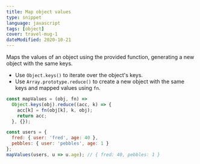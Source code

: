 ```yaml
---
title: Map object values
type: snippet
language: javascript
tags: [object]
cover: travel-mug-1
dateModified: 2020-10-21
---
```


Maps the values of an object using the provided function, generating a new object with the same keys.

- Use `Object.keys()` to iterate over the object's keys.
- Use `Array.prototype.reduce()` to create a new object with the same keys and mapped values using `fn`.

```js
const mapValues = (obj, fn) =>
  Object.keys(obj).reduce((acc, k) => {
    acc[k] = fn(obj[k], k, obj);
    return acc;
  }, {});

const users = {
  fred: { user: 'fred', age: 40 },
  pebbles: { user: 'pebbles', age: 1 }
};
mapValues(users, u => u.age); // { fred: 40, pebbles: 1 }
```
